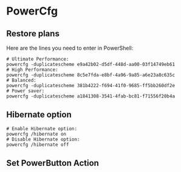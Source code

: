 # PowerCfg

## Restore plans 

Here are the lines you need to enter in PowerShell:

    # Ultimate Performance:
    powercfg -duplicatescheme e9a42b02-d5df-448d-aa00-03f14749eb61
    # High Performance:
    powercfg -duplicatescheme 8c5e7fda-e8bf-4a96-9a85-a6e23a8c635c
    # Balanced:
    powercfg -duplicatescheme 381b4222-f694-41f0-9685-ff5bb260df2e
    # Power saver:
    powercfg -duplicatescheme a1841308-3541-4fab-bc81-f71556f20b4a
    
## Hibernate option

    # Enable Hibernate option: 
    powercfg /hibernate on
    # Disable Hibernate option: 
    powercfg /hibernate off

## Set PowerButton Action

